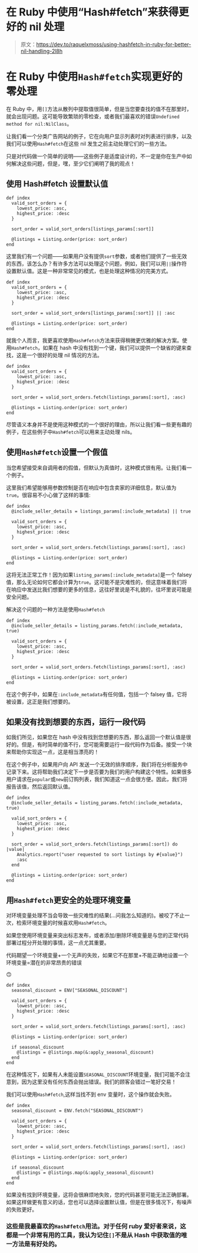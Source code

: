# 在 Ruby 中使用“Hash#fetch”来获得更好的 nil 处理

> 原文：<https://dev.to/raquelxmoss/using-hashfetch-in-ruby-for-better-nil-handling-2l8h>

# 在 Ruby 中使用`Hash#fetch`实现更好的零处理

在 Ruby 中，用`[]`方法从散列中提取值很简单，但是当您要查找的值不在那里时，就会出现问题。这可能导致繁琐的零检查，或者我们最喜欢的错误`Undefined method for nil:NilClass`。

让我们看一个分类广告网站的例子，它在向用户显示列表时对列表进行排序，以及我们可以使用`Hash#fetch`在这些 nil 发生之前主动处理它们的一些方法。

只是对代码做一个简单的说明——这些例子是适度设计的，不一定是你在生产中如何解决这些问题，但是，嘿，至少它们阐明了我的观点！

## 使用 Hash#fetch 设置默认值

```
def index
  valid_sort_orders = {
    lowest_price: :asc,
    highest_price: :desc
  }

  sort_order = valid_sort_orders[listings_params[:sort]]

  @listings = Listing.order(price: sort_order)
end 
```

这里我们有一个问题——如果用户没有提供`sort`参数，或者他们提供了一些无效的东西，该怎么办？有许多方法可以处理这个问题，例如，我们可以用`||`操作符设置默认值。这是一种非常常见的模式，也是处理这种情况的完美方式。

```
def index
  valid_sort_orders = {
    lowest_price: :asc,
    highest_price: :desc
  }

  sort_order = valid_sort_orders[listings_params[:sort]] || :asc

  @listings = Listing.order(price: sort_order)
end 
```

就我个人而言，我更喜欢使用`Hash#fetch`方法来获得稍微更优雅的解决方案。使用`Hash#fetch`，如果在 hash 中没有找到一个键，我们可以提供一个缺省的键来查找，这是一个很好的处理 nil 情况的方法。

```
def index
  valid_sort_orders = {
    lowest_price: :asc,
    highest_price: :desc
  }

  sort_order = valid_sort_orders.fetch(listings_params[:sort], :asc)

  @listings = Listing.order(price: sort_order)
end 
```

尽管语义本身并不是使用这种模式的一个很好的理由，所以让我们看一些更有趣的例子，在这些例子中`Hash#fetch`可以用来主动处理 nils。

## 使用`Hash#fetch`设置一个假值

当您希望接受来自调用者的假值，但默认为真值时，这种模式很有用。让我们看一个例子。

这里我们希望能够用参数控制是否在响应中包含卖家的详细信息，默认值为`true`。很容易不小心做了这样的事情:

```
def index
  @include_seller_details = listings_params[:include_metadata] || true

  valid_sort_orders = {
    lowest_price: :asc,
    highest_price: :desc
  }

  sort_order = valid_sort_orders.fetch(listings_params[:sort], :asc)

  @listings = Listing.order(price: sort_order)
end 
```

这将无法正常工作！因为如果`listing_params[:include_metadata]`是一个 falsey 值，那么无论如何它都会计算为`true`。这可能不是灾难性的，但这意味着我们将在响应中发送比我们想要的更多的信息，这往好里说是不礼貌的，往坏里说可能是安全问题。

解决这个问题的一种方法是使用`Hash#fetch`

```
def index
  @include_seller_details = listing_params.fetch(:include_metadata, true)

  valid_sort_orders = {
    lowest_price: :asc,
    highest_price: :desc
  }

  sort_order = valid_sort_orders.fetch(listings_params[:sort], :asc)

  @listings = Listing.order(price: sort_order)
end 
```

在这个例子中，如果在`:include_metadata`有任何值，包括一个 falsey 值，它将被设置，这正是我们想要的。

## 如果没有找到想要的东西，运行一段代码

如我们所见，如果您在 hash 中没有找到您想要的东西，那么返回一个默认值是很好的。但是，有时简单的值不行，您可能需要运行一段代码作为后备。接受一个块来帮助你实现这一点，这是相当漂亮的！

在这个例子中，如果用户向 API 发送一个无效的排序顺序，我们将在分析服务中记录下来。这将帮助我们决定下一步是否要为我们的用户构建这个特性。如果很多用户请求在`popular`或`new`前订购列表，我们知道这一点会很方便。因此，我们将报告该值，然后返回默认值。

```
def index
  @include_seller_details = listing_params.fetch(:include_metadata, true)

  valid_sort_orders = {
    lowest_price: :asc,
    highest_price: :desc
  }

  sort_order = valid_sort_orders.fetch(listings_params[:sort]) do |value|
    Analytics.report("user requested to sort listings by #{value}")
    :asc
  end

  @listings = Listing.order(price: sort_order)
end 
```

## 用`Hash#fetch`更安全的处理环境变量

对环境变量处理不当会导致一些灾难性的结果(…问我怎么知道的)。被咬了不止一次，检索环境变量的时候喜欢用`Hash#fetch`。

如果您使用环境变量来突出标志发布，或者添加/删除环境变量是与您的正常代码部署过程分开处理的事情，这一点尤其重要。

代码期望一个环境变量+一个无声的失败，如果它不在那里+不能正确地设置一个环境变量=潜在的非常昂贵的错误

🙃

```
def index
  seasonal_discount = ENV["SEASONAL_DISCOUNT"]

  valid_sort_orders = {
    lowest_price: :asc,
    highest_price: :desc
  }

  sort_order = valid_sort_orders.fetch(listings_params[:sort], :asc)

  @listings = Listing.order(price: sort_order)

  if seasonal_discount
    @listings = @listings.map(&:apply_seasonal_discount)
  end
end 
```

在这种情况下，如果有人未能设置`SEASONAL_DISCOUNT`环境变量，我们可能不会注意到，因为这里没有任何东西会抛出错误。我们的顾客会错过一笔好交易！

我们可以使用`Hash#fetch`,这样当找不到 env 变量时，这个操作就会失败。

```
def index
  seasonal_discount = ENV.fetch("SEASONAL_DISCOUNT")

  valid_sort_orders = {
    lowest_price: :asc,
    highest_price: :desc
  }

  sort_order = valid_sort_orders.fetch(listings_params[:sort], :asc)

  @listings = Listing.order(price: sort_order)

  if seasonal_discount
    @listings = @listings.map(&:apply_seasonal_discount)
  end
end 
```

如果没有找到环境变量，这将会很麻烦地失败，您的代码甚至可能无法正确部署。如果这样做更有意义的话，您也可以选择设置默认值，但是在很多情况下，有噪声的失败更好。

### 这些是我最喜欢的`Hash#fetch`用法。对于任何 ruby 爱好者来说，这都是一个非常有用的工具，我认为记住`[]`不是从 Hash 中获取值的唯一方法是有好处的。